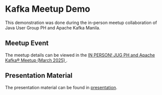 # Kafka Meetup Demo

This demonstration was done during the in-person meetup collaboration of Java User Group PH and Apache Kafka Manila.

## Meetup Event

The meetup details can be viewed in the [IN PERSON! JUG PH and Apache Kafka® Meetup (March 2025)
](https://www.meetup.com/java-user-group-ph/events/306748772).

## Presentation Material

The presentation material can be found in [presentation](https://github.com/JUGPH/java-presentations/tree/main/kafka-java-demo-2025).